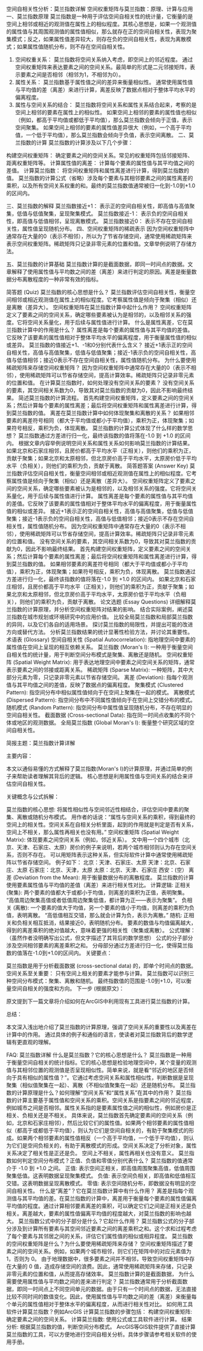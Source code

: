 空间自相关性分析：莫兰指数详解
空间权重矩阵与莫兰指数：原理、计算与应用
一、莫兰指数原理
莫兰指数是一种用于评估空间自相关性的统计量，它衡量的是空间上相邻或相近的观测值在属性上的相似程度。其核心思想是，如果一个观测值的属性值与其周围观测值的属性值相似，那么就存在正的空间自相关性，表现为聚集模式；反之，如果属性值差异较大，则存在负的空间自相关性，表现为离散模式；如果属性值随机分布，则不存在空间自相关性。

1. 空间权重关系：
莫兰指数将空间关系纳入考虑，即空间上的邻近程度。
通过空间权重矩阵来表达要素之间的空间关系。最简单的形式是二元邻接矩阵，表示要素之间是否相邻（相邻为1，不相邻为0）。
2. 属性关系：
莫兰指数基于属性值之间的差异来衡量相似性。
通常使用属性值与平均值的差（离差）来进行计算，离差反映了数据点相对于整体平均水平的偏离程度。
3. 属性与空间关系的结合：
莫兰指数将空间关系和属性关系结合起来，考察的是空间上相邻的要素在属性上的相似性。
如果空间上相邻的要素的属性值也相似（例如，都高于平均值或都低于平均值），那么莫兰指数会倾向于正值，表示空间聚集。
如果空间上相邻的要素的属性值差异很大（例如，一个高于平均值，一个低于平均值），那么莫兰指数会倾向于负值，表示空间离散。
二、莫兰指数的计算
莫兰指数的计算涉及以下几个步骤：

构建空间权重矩阵： 确定要素之间的空间关系。常见的权重矩阵包括邻接矩阵、距离权重矩阵等。
计算属性值的离差： 计算每个要素的属性值与其平均值之间的差值。
计算莫兰指数： 将空间权重矩阵和属性离差进行计算，得到莫兰指数的值。
莫兰指数的计算公式（省略）涉及每个要素与其相邻要素之间的属性离差的乘积，以及所有空间关系权重的和。最终的莫兰指数值通常被归一化到-1.0到+1.0的区间内。

三、莫兰指数的解释
莫兰指数接近+1： 表示正的空间自相关性，即高值与高值聚集，低值与低值聚集，呈现聚集模式。
莫兰指数接近-1： 表示负的空间自相关性，即高值与低值相邻，呈现离散模式。
莫兰指数接近0： 表示不存在空间自相关性，属性值呈现随机分布。
四、空间权重矩阵的稀疏表示
因为空间权重矩阵中通常存在大量的0（表示不相邻），所以为了节省存储空间，通常使用稀疏矩阵来表示空间权重矩阵。稀疏矩阵只记录非零元素的位置和值。文章举例说明了存储方法。

五、莫兰指数的计算基础
莫兰指数计算的是截面数据，即同一时间点的数据。文章解释了使用属性值与平均数之间的差（离差）来进行判定的原因。离差是衡量数据分布离散程度的一种非常有效的指标。

简答题 (Quiz)
莫兰指数的核心思想是什么？ 莫兰指数评估空间自相关性，衡量空间相邻或相近观测值在属性上的相似程度。它考察属性值是倾向于聚集（相似）还是离散（差异大）。
空间权重矩阵在莫兰指数计算中起什么作用？ 空间权重矩阵定义了要素之间的空间关系，确定哪些要素被认为是相邻的，以及相邻关系的强度。它将空间关系量化，用于后续与属性值进行计算。
什么是属性离差，它在莫兰指数计算中的作用是什么？ 属性离差是每个要素的属性值与其平均值的差值。它反映了该要素的属性值相对于整体平均水平的偏离程度，用于衡量属性值的相似或差异。
莫兰指数的值接近+1、-1和0分别代表什么含义？ 接近+1表示正的空间自相关性，高值与高值聚集，低值与低值聚集；接近-1表示负的空间自相关性，高值与低值相邻；接近0表示不存在空间自相关性，属性值随机分布。
为什么要使用稀疏矩阵来存储空间权重矩阵？ 因为空间权重矩阵中通常存在大量的0（表示不相邻），使用稀疏矩阵可以节省存储空间，提高计算效率。稀疏矩阵只记录非零元素的位置和值。
在计算莫兰指数时，如何处理没有空间关系的要素？ 没有空间关系的要素，其空间相关系数为0，导致其对莫兰指数的贡献为0，因此不影响最终结果。
简述莫兰指数的计算流程。 首先构建空间权重矩阵，定义要素之间的空间关系；然后计算每个要素的属性离差；最后将空间权重矩阵和属性离差进行计算，得到莫兰指数的值。
离差在莫兰指数计算中如何体现聚集和离散的关系？ 如果相邻要素的离差符号相同（都大于平均值或都小于平均值），乘积为正，体现聚集；如果符号相反，乘积为负，体现离散。
莫兰指数的计算公式体现了什么样的数学思想？ 莫兰指数通过方差进行归一化，最终该指数的值将落在-1.0 到 +1.0 的区间内。
根据文章内容举例说明空间关系和属性关系如何影响莫兰指数的计算结果。 如果北京和石家庄相邻，且房价都高于平均水平（正相关），则他们的乘积为正，贡献于聚集；如果北京和太原相邻，但北京房价高于平均水平，太原房价低于平均水平（负相关），则他们的乘积为负，贡献于离散。
简答题答案 (Answer Key)
莫兰指数评估空间自相关性，衡量空间相邻或相近观测值在属性上的相似程度。它考察属性值是倾向于聚集（相似）还是离散（差异大）。
空间权重矩阵定义了要素之间的空间关系，确定哪些要素被认为是相邻的，以及相邻关系的强度。它将空间关系量化，用于后续与属性值进行计算。
属性离差是每个要素的属性值与其平均值的差值。它反映了该要素的属性值相对于整体平均水平的偏离程度，用于衡量属性值的相似或差异。
接近+1表示正的空间自相关性，高值与高值聚集，低值与低值聚集；接近-1表示负的空间自相关性，高值与低值相邻；接近0表示不存在空间自相关性，属性值随机分布。
因为空间权重矩阵中通常存在大量的0（表示不相邻），使用稀疏矩阵可以节省存储空间，提高计算效率。稀疏矩阵只记录非零元素的位置和值。
没有空间关系的要素，其空间相关系数为0，导致其对莫兰指数的贡献为0，因此不影响最终结果。
首先构建空间权重矩阵，定义要素之间的空间关系；然后计算每个要素的属性离差；最后将空间权重矩阵和属性离差进行计算，得到莫兰指数的值。
如果相邻要素的离差符号相同（都大于平均值或都小于平均值），乘积为正，体现聚集；如果符号相反，乘积为负，体现离散。
莫兰指数通过方差进行归一化，最终该指数的值将落在-1.0 到 +1.0 的区间内。
如果北京和石家庄相邻，且房价都高于平均水平（正相关），则他们的乘积为正，贡献于聚集；如果北京和太原相邻，但北京房价高于平均水平，太原房价低于平均水平（负相关），则他们的乘积为负，贡献于离散。
论文选题 (Essay Questions)
详细解释莫兰指数的计算原理，并分析空间权重矩阵对结果的影响。
结合实际案例，阐述莫兰指数在城市规划或环境研究中的应用价值。
比较全局莫兰指数和局部莫兰指数的异同，以及它们各自的适用场景。
探讨莫兰指数的局限性，并提出可能的改进方向或替代方法。
分析莫兰指数结果的统计显著性检验方法，并讨论其重要性。
术语表 (Glossary)
空间自相关性 (Spatial Autocorrelation): 指地理空间中要素的属性值在空间上呈现的相互依赖关系。
莫兰指数 (Moran's I): 一种用于衡量空间自相关性的统计量，用于判断空间分布模式是聚集、离散还是随机。
空间权重矩阵 (Spatial Weight Matrix): 用于表达地理空间中要素之间空间关系的矩阵，通常表示要素之间的邻接或距离关系。
稀疏矩阵 (Sparse Matrix): 一种矩阵，其中大部分元素为零，只记录非零元素以节省存储空间。
离差 (Deviation): 指每个观测值与其平均值之间的差值，反映了数据点的偏离程度。
聚集模式 (Clustered Pattern): 指空间分布中相似属性值倾向于在空间上聚集在一起的模式。
离散模式 (Dispersed Pattern): 指空间分布中不同属性值倾向于在空间上交错分布的模式。
随机模式 (Random Pattern): 指空间分布中属性值呈现随机分布，不存在明显的空间自相关性。
截面数据 (Cross-sectional Data): 指在同一时间点收集的不同个体或地区的观测数据。
全局莫兰指数 (Global Moran's I): 衡量整个研究区域的空间自相关性。

简报主题：莫兰指数计算详解

主要内容：

本文以通俗易懂的方式解释了莫兰指数(Moran's I)的计算原理，并通过简单的例子来帮助读者理解其背后的逻辑。 核心思想是利用属性值与空间关系的结合来评估空间自相关性。

关键概念与公式拆解：

莫兰指数的核心思想: 将属性相似性与空间邻近性相结合，评估空间中要素的聚集、离散或随机分布模式。 用作者的话说：“属性与空间关系的乘积，得到最终的空间上的相关性。空间关系在自相关分析里面，起到的作用就是判定是否有关系，空间上不相关，那么属性再相关也没有用。”
空间权重矩阵 (Spatial Weight Matrix): 体现要素之间空间关系（例如，邻近关系）。 文中用一个四个城市（北京、天津、石家庄、太原）房价的例子来说明，若两个城市相邻则认为存在空间关系，否则不存在。 可以用矩阵表示这种关系，但实际软件计算中通常使用稀疏矩阵以节省存储空间。 例子如下：
北京：天津、石家庄、太原
天津：北京、石家庄、太原
石家庄：北京、天津，太原
太原：北京、天津、石家庄
西安：(空）
离差 (Deviation from the Mean): 用于衡量数据分布的离散程度。 莫兰指数的计算使用要素属性值与平均值的差值（离差）来进行相关性对比。
计算逻辑:
正相关 (聚集): 两个要素的值都大于或都小于均值，则离差的乘积为正值，表明聚集。 “高值周边聚集高值或者低值周边聚集低值，都计算为正——表示为聚集”。
负相关 (离散): 一个要素的值大于均值，另一个要素的值小于均值，则离差的乘积为负值，表明离散。 “高低值相互交错，那么就会计算为负，表示为离散。”
随机: 正相关和负相关相互抵消，结果接近0，表明随机分布。
要素的数值与均值偏离越大，得到的离差乘积的绝对值越大，意味着更强的相关性（聚集或离散）。
公式理解： （虽然作者没明确写出公式，但文字描述了其背后的数学思想） 公式的分子部分涉及空间相邻要素的离差乘积之和。 分母部分通过方差进行归一化，使得莫兰指数的值落在-1.0到+1.0的区间内。
关键要点：

莫兰指数是用于分析截面数据 (cross-sectional data) 的，即单个时间点的数据。
空间关系至关重要： 只有空间上相关的要素才能参与计算。
莫兰指数可以识别三种空间分布模式：聚集、离散和随机。
最终指数值的范围是-1.0到+1.0，可以衡量空间自相关的强度和方向。
下一步 (根据原文)：

原文提到下一篇文章将介绍如何在ArcGIS中利用现有工具进行莫兰指数的计算。

总结：

本文深入浅出地介绍了莫兰指数的计算原理，强调了空间关系的重要性以及离差在计算中的作用。 通过具体的例子和通俗的语言，使读者对莫兰指数背后的数学逻辑有更直观的理解。

FAQ: 莫兰指数详解
什么是莫兰指数？它的核心思想是什么？
莫兰指数是一种用于衡量空间自相关的统计指标。它的核心思想是检验地理空间中，某个变量的观测值与其相邻位置的观测值是否呈现相似性。简单来说，就是看“邻近的地区是否倾向于具有相似的属性值？”。它通过考虑空间关系和属性相似性，判断数据是呈现聚集（相似值聚集在一起）、离散（不相似值聚集在一起）还是随机分布。
莫兰指数的计算原理是什么？如何理解“空间关系”和“属性关系”在其中的作用？
莫兰指数的计算主要基于属性值和空间关系的乘积。空间关系是指要素之间的邻近程度，例如城市之间是否相邻。属性关系指的是要素属性值之间的相似性，例如房价是正相关、负相关还是不相关。
具体来说，莫兰指数首先确定要素间的空间关系（例如，北京和石家庄相邻），然后比较它们的属性值。如果两个相邻要素的属性值相似（都高于或都低于平均值），则认为它们是空间自相关的，有助于聚集模式的形成。如果两个相邻要素的属性值相反（一个高于平均值，一个低于平均值），则认为它们是空间负相关的，有助于离散模式的形成。空间关系决定了分析对象，属性关系决定了相关性是正还是负。 空间上不相关，属性再相关也没有意义。
莫兰指数如何判定空间分布模式？正值、负值和零值分别代表什么？
莫兰指数的值通常介于 -1.0 到 +1.0 之间。
正值: 表示空间正相关，即高值周围聚集高值，低值周围聚集低值。这表明数据呈现聚集模式。
负值: 表示空间负相关，即高值和低值相互交错。这表明数据呈现离散模式。
零值: 表示空间随机分布，即数据没有明显的空间自相关性。
什么是“离差”？它在莫兰指数计算中有什么作用？
离差是指每个观测值与其平均值的差。在莫兰指数的计算中，离差用于衡量每个要素的属性值偏离平均值的程度。通过计算相邻要素离差的乘积，可以确定它们之间是正相关还是负相关。离差越大，要素的属性值偏离平均值的程度越大，对莫兰指数的影响也越大。
莫兰指数公式中的分子部分是什么？它起什么作用？
莫兰指数公式的分子部分涉及到计算所有要素与其空间邻近要素之间的离差乘积之和。这个求和过程考虑了每个要素与其邻居之间的关系，评估它们属性值的相似或相异程度。
莫兰指数的空间权重矩阵是什么？为什么要使用稀疏矩阵来存储？
空间权重矩阵描述了要素之间的空间关系。例如，如果两个城市相邻，则它们在矩阵中的对应元素值为 1，否则为 0。
由于地理数据中，很多要素之间并不相邻，导致空间权重矩阵中存在大量的 0 值，造成存储空间的浪费。因此，通常使用稀疏矩阵来存储，只记录非零元素的位置和值，从而提高存储效率。
莫兰指数计算的是截面数据， 为什么需要使用属性值与平均数之间的差来进行判定？
莫兰指数通常用于分析截面数据，即同一时间点上不同空间单元的数据。由于只有一个时间点的数据，无法直接比较不同时间的数值变化。因此，使用属性值与平均数之间的差（离差）来衡量每个单元的属性值相对于整体水平的偏离程度，从而进行相关性对比。
如何用工具软件计算莫兰指数？例如ArcGIS
计算莫兰指数的步骤包括：
构建空间权重矩阵: 确定要素之间的空间关系。
计算莫兰指数: 使用公式或工具软件进行计算。
结果分析: 根据莫兰指数的值，判断空间分布模式。
ArcGIS等GIS软件提供了直接计算莫兰指数的工具，可以方便地进行空间自相关分析。具体步骤请参考相关软件的使用手册。